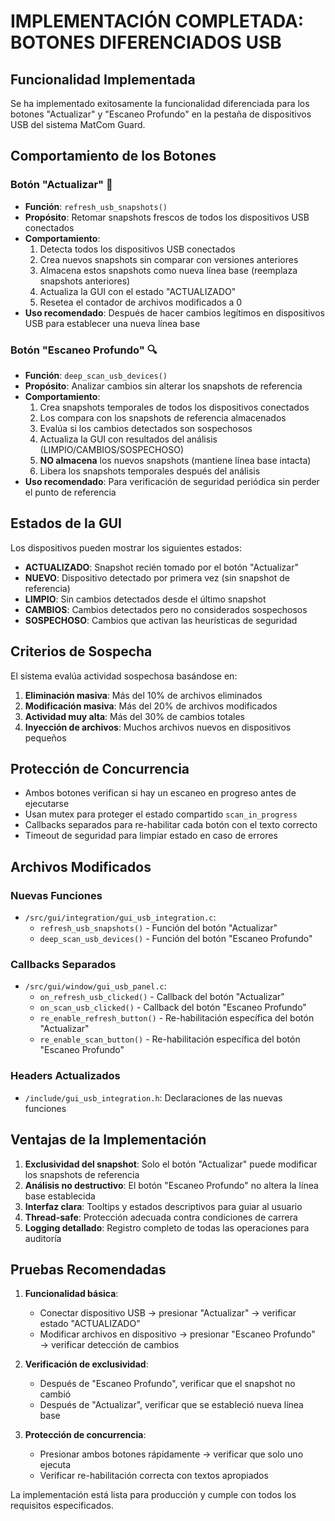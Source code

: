 # IMPLEMENTACIÓN COMPLETADA: BOTONES DIFERENCIADOS USB

## Funcionalidad Implementada

Se ha implementado exitosamente la funcionalidad diferenciada para los botones "Actualizar" y "Escaneo Profundo" en la pestaña de dispositivos USB del sistema MatCom Guard.

## Comportamiento de los Botones

### Botón "Actualizar" 🔄
- **Función**: `refresh_usb_snapshots()`
- **Propósito**: Retomar snapshots frescos de todos los dispositivos USB conectados
- **Comportamiento**:
  1. Detecta todos los dispositivos USB conectados
  2. Crea nuevos snapshots sin comparar con versiones anteriores
  3. Almacena estos snapshots como nueva línea base (reemplaza snapshots anteriores)
  4. Actualiza la GUI con el estado "ACTUALIZADO"
  5. Resetea el contador de archivos modificados a 0
- **Uso recomendado**: Después de hacer cambios legítimos en dispositivos USB para establecer una nueva línea base

### Botón "Escaneo Profundo" 🔍
- **Función**: `deep_scan_usb_devices()`
- **Propósito**: Analizar cambios sin alterar los snapshots de referencia
- **Comportamiento**:
  1. Crea snapshots temporales de todos los dispositivos conectados
  2. Los compara con los snapshots de referencia almacenados
  3. Evalúa si los cambios detectados son sospechosos
  4. Actualiza la GUI con resultados del análisis (LIMPIO/CAMBIOS/SOSPECHOSO)
  5. **NO almacena** los nuevos snapshots (mantiene línea base intacta)
  6. Libera los snapshots temporales después del análisis
- **Uso recomendado**: Para verificación de seguridad periódica sin perder el punto de referencia

## Estados de la GUI

Los dispositivos pueden mostrar los siguientes estados:

- **ACTUALIZADO**: Snapshot recién tomado por el botón "Actualizar"
- **NUEVO**: Dispositivo detectado por primera vez (sin snapshot de referencia)
- **LIMPIO**: Sin cambios detectados desde el último snapshot
- **CAMBIOS**: Cambios detectados pero no considerados sospechosos
- **SOSPECHOSO**: Cambios que activan las heurísticas de seguridad

## Criterios de Sospecha

El sistema evalúa actividad sospechosa basándose en:

1. **Eliminación masiva**: Más del 10% de archivos eliminados
2. **Modificación masiva**: Más del 20% de archivos modificados  
3. **Actividad muy alta**: Más del 30% de cambios totales
4. **Inyección de archivos**: Muchos archivos nuevos en dispositivos pequeños

## Protección de Concurrencia

- Ambos botones verifican si hay un escaneo en progreso antes de ejecutarse
- Usan mutex para proteger el estado compartido `scan_in_progress`
- Callbacks separados para re-habilitar cada botón con el texto correcto
- Timeout de seguridad para limpiar estado en caso de errores

## Archivos Modificados

### Nuevas Funciones
- `/src/gui/integration/gui_usb_integration.c`:
  - `refresh_usb_snapshots()` - Función del botón "Actualizar"
  - `deep_scan_usb_devices()` - Función del botón "Escaneo Profundo"

### Callbacks Separados  
- `/src/gui/window/gui_usb_panel.c`:
  - `on_refresh_usb_clicked()` - Callback del botón "Actualizar"
  - `on_scan_usb_clicked()` - Callback del botón "Escaneo Profundo"
  - `re_enable_refresh_button()` - Re-habilitación específica del botón "Actualizar"
  - `re_enable_scan_button()` - Re-habilitación específica del botón "Escaneo Profundo"

### Headers Actualizados
- `/include/gui_usb_integration.h`: Declaraciones de las nuevas funciones

## Ventajas de la Implementación

1. **Exclusividad del snapshot**: Solo el botón "Actualizar" puede modificar los snapshots de referencia
2. **Análisis no destructivo**: El botón "Escaneo Profundo" no altera la línea base establecida
3. **Interfaz clara**: Tooltips y estados descriptivos para guiar al usuario
4. **Thread-safe**: Protección adecuada contra condiciones de carrera
5. **Logging detallado**: Registro completo de todas las operaciones para auditoría

## Pruebas Recomendadas

1. **Funcionalidad básica**:
   - Conectar dispositivo USB → presionar "Actualizar" → verificar estado "ACTUALIZADO"
   - Modificar archivos en dispositivo → presionar "Escaneo Profundo" → verificar detección de cambios
   
2. **Verificación de exclusividad**:
   - Después de "Escaneo Profundo", verificar que el snapshot no cambió
   - Después de "Actualizar", verificar que se estableció nueva línea base
   
3. **Protección de concurrencia**:
   - Presionar ambos botones rápidamente → verificar que solo uno ejecuta
   - Verificar re-habilitación correcta con textos apropiados

La implementación está lista para producción y cumple con todos los requisitos especificados.
